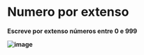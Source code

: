# Numero por extenso
 
<strong>Escreve por extenso números entre 0 e 999<strong>

![image](https://user-images.githubusercontent.com/84361560/162054265-8da38c02-311d-4dda-ac48-74b36134f7c3.png)
